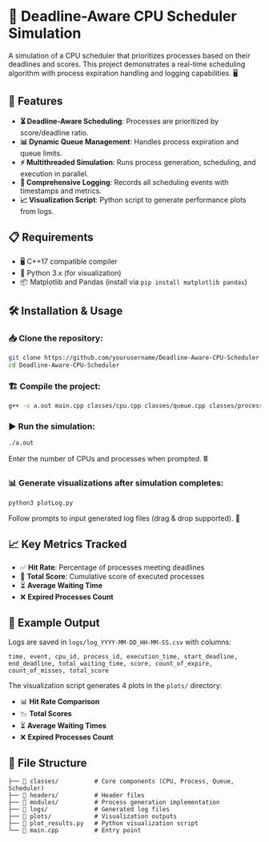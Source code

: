 # 🚀 Deadline-Aware CPU Scheduler Simulation

A simulation of a CPU scheduler that prioritizes processes based on their deadlines and scores. This project demonstrates a real-time scheduling algorithm with process expiration handling and logging capabilities. 🖥️

## 🌟 Features

- **⏳ Deadline-Aware Scheduling**: Processes are prioritized by score/deadline ratio.
- **📊 Dynamic Queue Management**: Handles process expiration and queue limits.
- **⚡ Multithreaded Simulation**: Runs process generation, scheduling, and execution in parallel.
- **📝 Comprehensive Logging**: Records all scheduling events with timestamps and metrics.
- **📈 Visualization Script**: Python script to generate performance plots from logs.

## 📋 Requirements

- 🖥️ C++17 compatible compiler
- 🐍 Python 3.x (for visualization)
- 📦 Matplotlib and Pandas (install via `pip install matplotlib pandas`)

## 🛠️ Installation & Usage

### 📥 Clone the repository:
```bash
git clone https://github.com/yourusername/Deadline-Aware-CPU-Scheduler.git
cd Deadline-Aware-CPU-Scheduler
```

### 🏗️ Compile the project:
```bash
g++ -o a.out main.cpp classes/cpu.cpp classes/queue.cpp classes/process.cpp classes/scheduler.cpp modules/process_generator.cpp logEvent.cpp -pthread
```

### ▶️ Run the simulation:
```bash
./a.out
```
Enter the number of CPUs and processes when prompted. 🖩

### 📊 Generate visualizations after simulation completes:
```bash
python3 plotLog.py
```
Follow prompts to input generated log files (drag & drop supported). 📂

## 📈 Key Metrics Tracked

- ✅ **Hit Rate**: Percentage of processes meeting deadlines
- 🎯 **Total Score**: Cumulative score of executed processes
- ⏳ **Average Waiting Time**
- ❌ **Expired Processes Count**

## 📜 Example Output

Logs are saved in `logs/log_YYYY-MM-DD_HH-MM-SS.csv` with columns:
```csv
time, event, cpu_id, process_id, execution_time, start_deadline, 
end_deadline, total_waiting_time, score, count_of_expire, count_of_misses, total_score
```

The visualization script generates 4 plots in the `plots/` directory:

- 📊 **Hit Rate Comparison**
- 📉 **Total Scores**
- ⏳ **Average Waiting Times**
- ❌ **Expired Processes Count**

## 📂 File Structure
```
├── 📁 classes/          # Core components (CPU, Process, Queue, Scheduler)
├── 📁 headers/          # Header files
├── 📁 modules/          # Process generation implementation
├── 📁 logs/             # Generated log files
├── 📁 plots/            # Visualization outputs
├── 📜 plot_results.py   # Python visualization script
└── 📜 main.cpp          # Entry point
```

